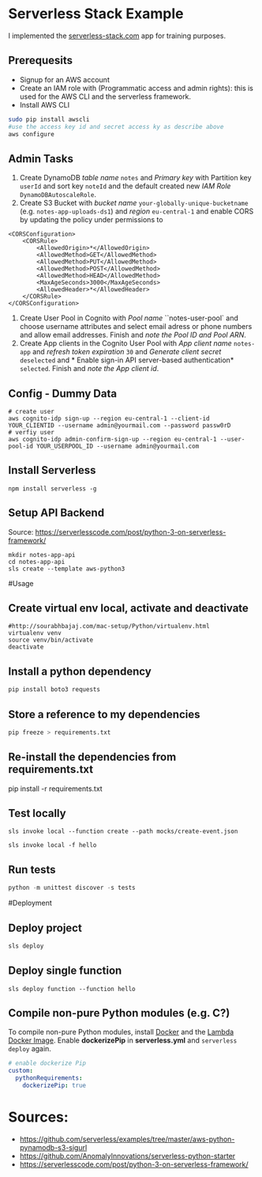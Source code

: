 # Serverless Stack Example

I implemented the [serverless-stack.com](https://serverless-stack.com) app for training purposes. 

## Prerequesits

- Signup for an AWS account
- Create an IAM role with (Programmatic access and admin rights): this is used for the AWS CLI and the serverless framework. 
- Install AWS CLI 

```bash
sudo pip install awscli
#use the access key id and secret access ky as describe above
aws configure
```

## Admin Tasks

1. Create DynamoDB *table name* `notes` and *Primary key* with Partition key `userId` and sort key `noteId` and the default created new *IAM Role* `DynamoDBAutoscaleRole`.
1. Create S3 Bucket with *bucket name* `your-globally-unique-bucketname` (e.g. `notes-app-uploads-ds1`) and *region* `eu-central-1` and enable CORS by updating the policy under permissions to 

```
<CORSConfiguration>
	<CORSRule>
		<AllowedOrigin>*</AllowedOrigin>
		<AllowedMethod>GET</AllowedMethod>
		<AllowedMethod>PUT</AllowedMethod>
		<AllowedMethod>POST</AllowedMethod>
		<AllowedMethod>HEAD</AllowedMethod>
		<MaxAgeSeconds>3000</MaxAgeSeconds>
		<AllowedHeader>*</AllowedHeader>
	</CORSRule>
</CORSConfiguration>
```
1. Create User Pool in Cognito with *Pool name* ``notes-user-pool`  and choose username attributes and select email adress or phone numbers and allow email addresses. Finish and *note the Pool ID and Pool ARN*. 
1. Create App clients in the Cognito User Pool with *App client name* `notes-app` and *refresh token expiration* `30` and *Generate client secret* `deselected` and * Enable sign-in API server-based authentication* `selected`. Finish and *note the App client id*.

## Config - Dummy Data

```
# create user
aws cognito-idp sign-up --region eu-central-1 --client-id YOUR_CLIENTID --username admin@yourmail.com --password passw0rD
# verfiy user
aws cognito-idp admin-confirm-sign-up --region eu-central-1 --user-pool-id YOUR_USERPOOL_ID --username admin@yourmail.com
```
## Install Serverless
```
npm install serverless -g
```

## Setup API Backend
Source: https://serverlesscode.com/post/python-3-on-serverless-framework/
```
mkdir notes-app-api
cd notes-app-api
sls create --template aws-python3
```

#Usage 

## Create virtual env local, activate and deactivate 
```
#http://sourabhbajaj.com/mac-setup/Python/virtualenv.html
virtualenv venv
source venv/bin/activate
deactivate
```

## Install a python dependency
```python
pip install boto3 requests
```

## Store a reference to my dependencies
```python
pip freeze > requirements.txt
```

## Re-install the dependencies from requirements.txt
pip install -r requirements.txt

## Test locally
```
sls invoke local --function create --path mocks/create-event.json

sls invoke local -f hello
```

## Run tests
```py
python -m unittest discover -s tests
```

#Deployment

## Deploy  project
```bash
sls deploy
```

## Deploy single function
```
sls deploy function --function hello
```

## Compile non-pure Python modules (e.g. C?)
To compile non-pure Python modules, install [Docker](https://docs.docker.com/engine/installation/) and the [Lambda Docker Image](https://github.com/lambci/docker-lambda). Enable **dockerizePip** in **serverless.yml** and `serverless deploy` again.

```yml
# enable dockerize Pip
custom:
  pythonRequirements:
    dockerizePip: true
```

# Sources:
- https://github.com/serverless/examples/tree/master/aws-python-pynamodb-s3-sigurl 
- https://github.com/AnomalyInnovations/serverless-python-starter
- https://serverlesscode.com/post/python-3-on-serverless-framework/